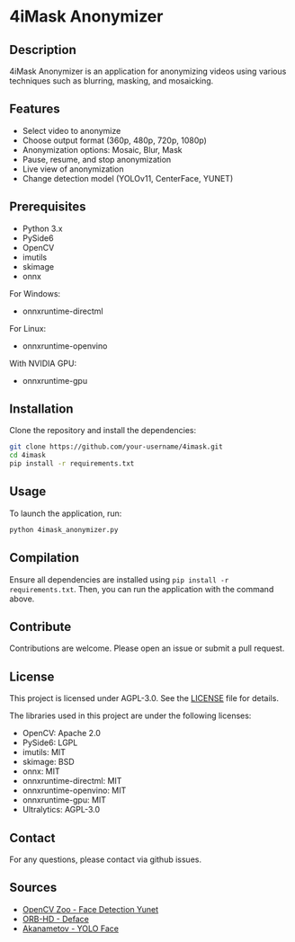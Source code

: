 # 4iMask Anonymizer
## Description
4iMask Anonymizer is an application for anonymizing videos using various techniques such as blurring, masking, and mosaicking.

## Features
- Select video to anonymize
- Choose output format (360p, 480p, 720p, 1080p)
- Anonymization options: Mosaic, Blur, Mask
- Pause, resume, and stop anonymization
- Live view of anonymization
- Change detection model (YOLOv11, CenterFace, YUNET)

## Prerequisites
- Python 3.x
- PySide6
- OpenCV
- imutils
- skimage
- onnx

For Windows:
- onnxruntime-directml

For Linux:
- onnxruntime-openvino

With NVIDIA GPU:
- onnxruntime-gpu

## Installation
Clone the repository and install the dependencies:
```sh
git clone https://github.com/your-username/4imask.git
cd 4imask
pip install -r requirements.txt
```

## Usage
To launch the application, run:
```sh
python 4imask_anonymizer.py
```

## Compilation
Ensure all dependencies are installed using `pip install -r requirements.txt`. Then, you can run the application with the command above.

## Contribute
Contributions are welcome. Please open an issue or submit a pull request.

## License
This project is licensed under AGPL-3.0. See the [LICENSE](./LICENSE) file for details.

The libraries used in this project are under the following licenses:
- OpenCV: Apache 2.0
- PySide6: LGPL
- imutils: MIT
- skimage: BSD
- onnx: MIT
- onnxruntime-directml: MIT
- onnxruntime-openvino: MIT
- onnxruntime-gpu: MIT
- Ultralytics: AGPL-3.0

## Contact
For any questions, please contact via github issues.

## Sources
- [OpenCV Zoo - Face Detection Yunet](https://github.com/opencv/opencv_zoo/tree/main/models/face_detection_yunet)
- [ORB-HD - Deface](https://github.com/ORB-HD/deface)
- [Akanametov - YOLO Face](https://github.com/akanametov/yolo-face)